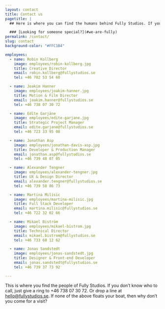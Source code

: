 ```yaml
---
layout: contact
title: Contact us
pagetitle: |
  ## Here is where you can find the humans behind Fully Studios. If you’re not sure who to call, just ring [+46 738 07 30 72](tel:+46738073072). Or drop a line at [hello@fullystudios.se](mailto:hello@fullystudios.se). Our doors and inboxes are always open to new friends.  

  ### [Looking for someone special?](#we-are-fully)
permalink: /contact/
slug: contact
background-color: "#FFC1B4"

employees:
  - name: Robin Kollberg
    image: employees/robin-kollberg.jpg
    title: Creative Director
    email: robin.kollberg@fullystudios.se
    tel: +46 702 53 54 60

  - name: Joakim Hanner
    image: employees/joakim-hanner.jpg
    title: Motion & Film Director
    email: joakim.hanner@fullystudios.se
    tel: +46 738 07 30 72

  - name: Edīte Garjāne
    image: employees/edite-garjane.jpg
    title: Strategic Project Manager
    email: edite.garjane@fullystudios.se
    tel: +46 723 33 95 08

  - name: Jonathan Asp
    image: employees/jonathan-davis-asp.jpg
    title: Developer & Production Manager
    email: jonathan.asp@fullystudios.se
    tel: +46 739 48 07 05 

  - name: Alexander Tengner
    image: employees/alexander-tengner.jpg
    title: UX & Design Director
    email: alexander.tengner@fullystudios.se
    tel: +46 739 58 86 73

  - name: Martina Milisic
    image: employees/martina-milisic.jpg
    title: Full Stack Developer
    email: martina.milisic@fullystudios.se
    tel: +46 722 32 02 66

  - name: Mikael Biström
    image: employees/mikael-bistrom.jpg
    title: Technical Director
    email: mikael.bistrom@fullystudios.se
    tel: +46 733 60 12 62

  - name: Jonas Sandstedt
    image: employees/jonas-sandstedt.jpg
    title: Designer & Front-end Developer
    email: jonas.sandstedt@fullystudios.se
    tel: +46 739 37 73 92

---
```


This is where you find the people of Fully Studios. If you don’t know who to call, just give a ring to +46 738 07 30 72. Or drop a line at hello@fullystudios.se. If none of the above floats your boat, then why don’t you come for a visit?
